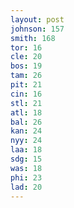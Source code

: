 ```yaml
---
layout: post
johnson: 157
smith: 168
tor: 16
cle: 20
bos: 19
tam: 26
pit: 21
cin: 16
stl: 21
atl: 18
bal: 26
kan: 24
nyy: 24
laa: 18
sdg: 15
was: 18
phi: 23
lad: 20
---
```

